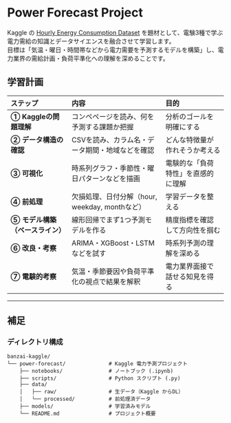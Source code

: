# Power Forecast Project

Kaggle の [Hourly Energy Consumption Dataset](https://www.kaggle.com/datasets/robikscube/hourly-energy-consumption) を題材として、電験3種で学ぶ電力需給の知識とデータサイエンスを融合させて学習します。  
目標は「気温・曜日・時間帯などから電力需要を予測するモデルを構築」し、電力業界の需給計画・負荷平準化への理解を深めることです。

## 学習計画

| ステップ | 内容 | 目的 |
|:--|:--|:--|
| **① Kaggleの問題理解** | コンペページを読み、何を予測する課題か把握 | 分析のゴールを明確にする |
| **② データ構造の確認** | CSVを読み、カラム名・データ期間・地域などを確認 | どんな特徴量が作れそうか考える |
| **③ 可視化** | 時系列グラフ・季節性・曜日パターンなどを描画 | 電験的な「負荷特性」を直感的に理解 |
| **④ 前処理** | 欠損処理、日付分解（hour, weekday, monthなど） | 学習データを整える |
| **⑤ モデル構築（ベースライン）** | 線形回帰でまず1つ予測モデルを作る | 精度指標を確認して方向性を掴む |
| **⑥ 改良・考察** | ARIMA・XGBoost・LSTM などを試す | 時系列予測の理解を深める |
| **⑦ 電験的考察** | 気温・季節要因や負荷平準化の視点で結果を解釈 | 電力業界面接で話せる知見を得る |

---
## 補足

### ディレクトリ構成

```text
banzai-kaggle/
└── power-forecast/              # Kaggle 電力予測プロジェクト
    ├── notebooks/               # ノートブック (.ipynb)
    ├── scripts/                 # Python スクリプト (.py)
    ├── data/
    │   ├── raw/                 # 生データ（Kaggle からDL）
    │   └── processed/           # 前処理済データ
    ├── models/                  # 学習済みモデル
    └── README.md                # プロジェクト概要
```

